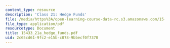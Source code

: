 ```yaml
---
content_type: resource
description: 'Class 21: Hedge Funds'
file: /media/https%3A/open-learning-course-data-rc.s3.amazonaws.com/15-433-investments-spring-2003/2c65cd619fc2e15bc0789bbecf0f7370_15433_21a_hedge_funds.pdf
file_type: application/pdf
resourcetype: Document
title: 15433_21a_hedge_funds.pdf
uid: 2c65cd61-9fc2-e15b-c078-9bbecf0f7370
---
```

